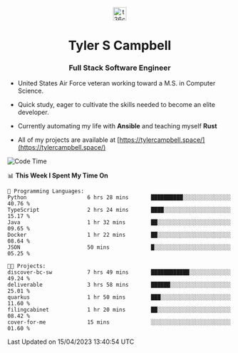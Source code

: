 <p align="center">
<a href="https://www.linkedin.com/in/t36campbell" target="blank"><img align="center" src="https://ik.imagekit.io/t36campbell/Portfolio/linkedin.png.original_m8bbGgPh6.png" alt="t36campbell" height="30" width="30" /></a>
</p>
<h1 align="center">Tyler S Campbell</h1>
<h3 align="center">Full Stack Software Engineer</h3>

* United States Air Force veteran working toward a M.S. in Computer Science.

* Quick study, eager to cultivate the skills needed to become an elite developer.

* Currently automating my life with **Ansible** and teaching myself **Rust**

* All of my projects are available at [https://tylercampbell.space/](https://tylercampbell.space/)

<!--START_SECTION:waka-->
![Code Time](http://img.shields.io/badge/Code%20Time-2%2C391%20hrs%2024%20mins-blue)

📊 **This Week I Spent My Time On** 

```text
💬 Programming Languages: 
Python                   6 hrs 28 mins       ██████████░░░░░░░░░░░░░░░   40.76 % 
TypeScript               2 hrs 24 mins       ████░░░░░░░░░░░░░░░░░░░░░   15.17 % 
Java                     1 hr 32 mins        ██░░░░░░░░░░░░░░░░░░░░░░░   09.65 % 
Docker                   1 hr 22 mins        ██░░░░░░░░░░░░░░░░░░░░░░░   08.64 % 
JSON                     50 mins             █░░░░░░░░░░░░░░░░░░░░░░░░   05.25 % 

🐱‍💻 Projects: 
discover-bc-sw           7 hrs 49 mins       ████████████░░░░░░░░░░░░░   49.24 % 
deliverable              3 hrs 58 mins       ██████░░░░░░░░░░░░░░░░░░░   25.01 % 
quarkus                  1 hr 50 mins        ███░░░░░░░░░░░░░░░░░░░░░░   11.60 % 
filingcabinet            1 hr 20 mins        ██░░░░░░░░░░░░░░░░░░░░░░░   08.42 % 
cover-for-me             15 mins             ░░░░░░░░░░░░░░░░░░░░░░░░░   01.60 % 
```


 Last Updated on 15/04/2023 13:40:54 UTC
<!--END_SECTION:waka-->

